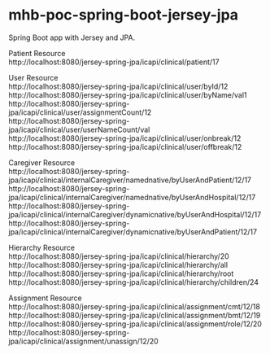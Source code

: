 # mhb-poc-spring-boot-jersey-jpa
Spring Boot app with Jersey and JPA.

Patient Resource <br/>
http://localhost:8080/jersey-spring-jpa/icapi/clinical/patient/17 <br/>

User Resource <br/>
http://localhost:8080/jersey-spring-jpa/icapi/clinical/user/byId/12 <br/>
http://localhost:8080/jersey-spring-jpa/icapi/clinical/user/byName/val1 <br/>
http://localhost:8080/jersey-spring-jpa/icapi/clinical/user/assignmentCount/12 <br/>
http://localhost:8080/jersey-spring-jpa/icapi/clinical/user/userNameCount/val <br/>
http://localhost:8080/jersey-spring-jpa/icapi/clinical/user/onbreak/12 <br/>
http://localhost:8080/jersey-spring-jpa/icapi/clinical/user/offbreak/12 <br/>


Caregiver Resource <br/>
http://localhost:8080/jersey-spring-jpa/icapi/clinical/internalCaregiver/namednative/byUserAndPatient/12/17 <br/>
http://localhost:8080/jersey-spring-jpa/icapi/clinical/internalCaregiver/namednative/byUserAndHospital/12/17 <br/>
http://localhost:8080/jersey-spring-jpa/icapi/clinical/internalCaregiver/dynamicnative/byUserAndHospital/12/17 <br/>
http://localhost:8080/jersey-spring-jpa/icapi/clinical/internalCaregiver/dynamicnative/byUserAndPatient/12/17 <br/>

Hierarchy Resource <br/>
http://localhost:8080/jersey-spring-jpa/icapi/clinical/hierarchy/20 <br/>
http://localhost:8080/jersey-spring-jpa/icapi/clinical/hierarchy/all <br/>
http://localhost:8080/jersey-spring-jpa/icapi/clinical/hierarchy/root <br/>
http://localhost:8080/jersey-spring-jpa/icapi/clinical/hierarchy/children/24 <br/>

Assignment Resource <br/>
http://localhost:8080/jersey-spring-jpa/icapi/clinical/assignment/cmt/12/18 <br/>
http://localhost:8080/jersey-spring-jpa/icapi/clinical/assignment/bmt/12/19 <br/>
http://localhost:8080/jersey-spring-jpa/icapi/clinical/assignment/role/12/20 <br/>
http://localhost:8080/jersey-spring-jpa/icapi/clinical/assignment/unassign/12/20 <br/>
